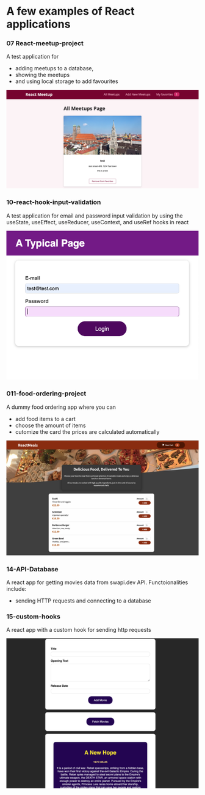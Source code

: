 # A few examples of React applications

### 07 React-meetup-project
A test application for 
- adding meetups to a database, 
- showing the meetups 
- and using local storage to add favourites

![](/img/07.png)

### 10-react-hook-input-validation
A test application for email and password input validation by using the useState, useEffect, useReducer, useContext, and useRef hooks in react

![a snapshot of the project](/img/10.png)

### 011-food-ordering-project
A dummy food ordering app where you can 
- add food items to a cart
- choose the amount of items
- cutomize the card
the prices are calculated automatically

![a snapshot of the project](/img/11.png)

### 14-API-Database
A react app for getting movies data from swapi.dev API. Functoionalities include:
- sending HTTP requests and connecting to a database

### 15-custom-hooks
A react app with a custom hook for sending http requests

![a snapshot of the project](/img/14.png)

